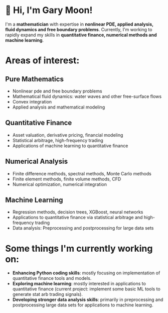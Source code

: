 # 👋 Hi, I'm Gary Moon!
I'm a **mathematician** with expertise in **nonlinear PDE, applied analysis, fluid dynamics and free boundary problems**.
Currently, I'm working to rapidly expand my skills in **quantitative finance, numerical methods and machine learning**.

# Areas of interest:
## **Pure Mathematics**
- Nonlinear pde and free boundary problems
- Mathematical fluid dynamics: water waves and other free-surface flows
- Convex integration
- Applied analysis and mathematical modeling
## **Quantitative Finance**
- Asset valuation, derivative pricing, financial modeling
- Statistical arbitrage, high-frequency trading
- Applications of machine learning to quantitative finance
## **Numerical Analysis**
- Finite difference methods, spectral methods, Monte Carlo methods
- Finite element methods, finite volume methods, CFD
- Numerical optimization, numerical integration
## **Machine Learning**
- Regression methods, decision trees, XGBoost, neural networks
- Applications to quantitative finance via statistical arbitrage and high-frequency trading
- Data analysis: Preprocessing and postprocessing for large data sets

# Some things I'm currently working on:
- **Enhancing Python coding skills**: mostly focusing on implementation of quantitative finance tools and models.
- **Exploring machine learning**: mostly interested in applications to quantitative finance (current project: implement some basic ML tools to generate stat arb trading signals).
- **Developing stronger data analysis skills**: primarily in preprocessing and postprocessing large data sets for applications to machine learning.


